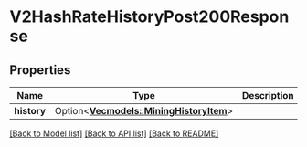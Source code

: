 # V2HashRateHistoryPost200Response

## Properties

Name | Type | Description | Notes
------------ | ------------- | ------------- | -------------
**history** | Option<[**Vec<models::MiningHistoryItem>**](MiningHistoryItem.md)> |  | [optional]

[[Back to Model list]](../README.md#documentation-for-models) [[Back to API list]](../README.md#documentation-for-api-endpoints) [[Back to README]](../README.md)


